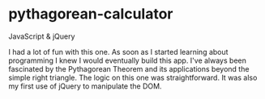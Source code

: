 # pythagorean-calculator

JavaScript & jQuery

I had a lot of fun with this one. As soon as I started learning about programming I knew I would eventually build this app. I've always been fascinated by the Pythagorean Theorem and its applications beyond the simple right triangle. The logic on this one was straightforward. It was also my first use of jQuery to manipulate the DOM.
